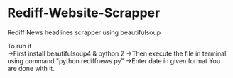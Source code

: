 # Rediff-Website-Scrapper
Rediff News headlines scrapper using beautifulsoup

To run it    
   ->First install beautifulsoup4 & python 2
   ->Then execute the file in terminal using command "python rediffnews.py"
   ->Enter date in given format
You are done with it.
